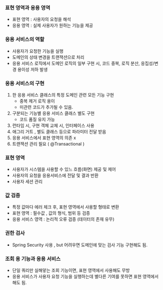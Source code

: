 ### 표현 영역과 응용 영역 
- 표현 영역 : 사용자의 요청을 해석 
- 응용 영역 : 실제 사용자가 원하는 기능을 제공 

### 응용 서비스의 역할 
- 사용자가 요청한 기능을 실행 
- 도메인의 상태 변경을 트랜잭션으로 처리 
- 응용 서비스 로직에서 도메인 로직의 일부 구현 시, 코드 중복, 로직 분산, 응집성/변경 용이성 저하 발생 

### 응용 서비스의 구현 
1) 한 응용 서비스 클래스의 특정 도메인 관련 모든 기능 구현 
   - 중복 제거 로직 용이 
   - 미관련 코드가 추가될 수 있음.
2) 구분되는 기능별 응용 서비스 클래스 별도 구현 
   - 코드 품질 유지 가능 
3) 런타임 시, 구현 객체 교체 시, 인터페이스 사용 
4) 애그리 거트 , 별도 클래스 등으로 파라미터 전달 받음
5) 응용 서비스에서 표현 영역의 의존 x
6) 트랜잭션 관리 필요 ( @Transactional ) 

### 표현 영역 
- 사용자가 시스템을 사용할 수 있느 흐름(화면) 제공 및 제어
- 사용자의 요청을 응용서비스에 전달 및 결과 반환 
- 사용자 세션 관리 

### 값 검증 
- 특정 값마다 에러 체크 후, 표현 영역에서 사용할 형태로 변환 
- 표현 영역 : 필수값 , 값의 형식, 범위 등 검증 
- 응용 서비스 영역 :  논리적 오류 검증 (데이터의 존재 유무)

### 권한 검사 
- Spring Security  사용 , but 어려우면 도메인에 맞는 검사 기능 구현해도 됨. 

### 조회 용 기능과 응용 서비스 
- 단일 쿼리만 실해앟는 조회 기능이면, 표현 영역에서 사용해도 무방 
- 응용 서비스가 사용자 요청 기능을 실행하는데 별다른 기여를 못하면 표현 영역에서 해도 됨. 
